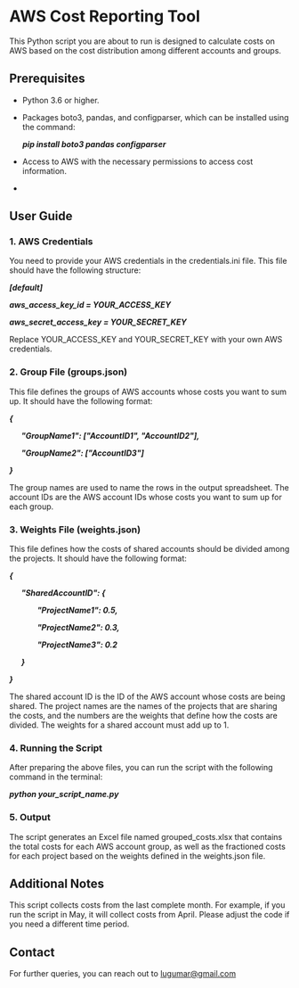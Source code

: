 ﻿# **AWS Cost Reporting Tool**
This Python script you are about to run is designed to calculate costs on AWS based on the cost distribution among different accounts and groups.

## **Prerequisites**

- Python 3.6 or higher.
- Packages boto3, pandas, and configparser, which can be installed using the command:

  ***pip install boto3 pandas configparser***

- Access to AWS with the necessary permissions to access cost information.
- 
## **User Guide**

### **1. AWS Credentials**
You need to provide your AWS credentials in the credentials.ini file. This file should have the following structure:

  ***[default]***
  
  ***aws\_access\_key\_id = YOUR\_ACCESS\_KEY***
  
  ***aws\_secret\_access\_key = YOUR\_SECRET\_KEY***

Replace YOUR\_ACCESS\_KEY and YOUR\_SECRET\_KEY with your own AWS credentials.

### **2. Group File (groups.json)**
This file defines the groups of AWS accounts whose costs you want to sum up. It should have the following format:

***{***

`   `***"GroupName1": ["AccountID1", "AccountID2"],***

`   `***"GroupName2": ["AccountID3"]***

***}***

The group names are used to name the rows in the output spreadsheet. The account IDs are the AWS account IDs whose costs you want to sum up for each group.

### **3. Weights File (weights.json)**
This file defines how the costs of shared accounts should be divided among the projects. It should have the following format:

***{***

`   `***"SharedAccountID": {***

`       `***"ProjectName1": 0.5,***

`       `***"ProjectName2": 0.3,***

`       `***"ProjectName3": 0.2***

`   `***}***

***}***

The shared account ID is the ID of the AWS account whose costs are being shared. The project names are the names of the projects that are sharing the costs, and the numbers are the weights that define how the costs are divided. The weights for a shared account must add up to 1.

### **4. Running the Script**
After preparing the above files, you can run the script with the following command in the terminal:

  ***python your\_script\_name.py***
  
### **5. Output**
The script generates an Excel file named grouped\_costs.xlsx that contains the total costs for each AWS account group, as well as the fractioned costs for each project based on the weights defined in the weights.json file.

## **Additional Notes**

This script collects costs from the last complete month. For example, if you run the script in May, it will collect costs from April. Please adjust the code if you need a different time period.
## **Contact**

For further queries, you can reach out to <lugumar@gmail.com>



